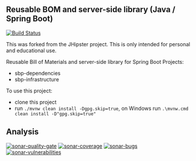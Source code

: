 Reusable BOM and server-side library (Java / Spring Boot)
----------------------------
[![Build Status][github-actions-build-image]][github-actions-url]

This was forked from the JHipster project. This is only intended for personal and educational use.

Reusable Bill of Materials and server-side library for Spring Boot Projects:
- sbp-dependencies
- sbp-infrastructure

To use this project:
- clone this project
- run `./mvnw clean install -Dgpg.skip=true`, on Windows run `.\mvnw.cmd clean install -D"gpg.skip=true"`

[github-actions-build-image]: https://github.com/polykhel/sbp-parent/workflows/https://github.com/polykhel/sbp-parent/workflows/Test,%20Sonar%20and%20Deploy/badge.svg
[github-actions-url]: https://github.com/polykhel/sbp-parent/actions

## Analysis

[![sonar-quality-gate][sonar-quality-gate]][sonar-url] [![sonar-coverage][sonar-coverage]][sonar-url] [![sonar-bugs][sonar-bugs]][sonar-url] [![sonar-vulnerabilities][sonar-vulnerabilities]][sonar-url]

[sonar-url]: https://sonarcloud.io/dashboard?id=polykhel_sbp-parent
[sonar-quality-gate]: https://sonarcloud.io/api/project_badges/measure?project=polykhel_sbp-parent&metric=alert_status
[sonar-coverage]: https://sonarcloud.io/api/project_badges/measure?project=polykhel_sbp-parent&metric=coverage
[sonar-bugs]: https://sonarcloud.io/api/project_badges/measure?project=polykhel_sbp-parent&metric=bugs
[sonar-vulnerabilities]: https://sonarcloud.io/api/project_badges/measure?project=polykhel_sbp-parent&metric=vulnerabilities